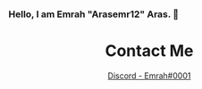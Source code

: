 ### Hello, I am Emrah "Arasemr12" Aras. 👋

<h1 align="center">Contact Me</h1>

<p align="center">
  <a href="https://discord.com/users/441221465019514881" target="_blank">Discord - Emrah#0001</a>
</p>
